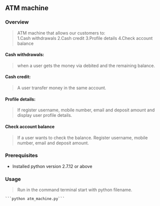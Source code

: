 ## ATM machine

### Overview

> ATM machine that allows our customers to:<br/>
	1.Cash withdrawals
	2.Cash credit
	3.Profile details
	4.Check account balance

#### Cash withdrawals:
> when a user gets the money via debited and the remaining balance.
#### Cash credit:
> A user transfer money in the same account.
#### Profile details:
> If register username, mobile number, email and deposit amount and display user profile details.
#### Check account balance
> If a user wants to check the balance. Register username, mobile number, email and deposit amount.

### Prerequisites

- Installed python version 2.7.12 or above

### Usage 
 
> Run in the command terminal start with python filename.

	```python atm_machine.py```

